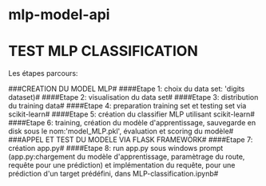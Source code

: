 # mlp-model-api
<h1>TEST MLP CLASSIFICATION</h1>
<p>Les étapes parcours:</p>
###CREATION DU MODEL MLP#
####Etape 1: choix du data set: 'digits dataset)#
####Etape 2: visualisation du data set#
####Etape 3: distribution du training data#
####Etape 4: preparation training set et testing set via scikit-learn#
####Etape 5: création du classifier MLP utilisant scikit-learn#
####Etape 6: training, création du modèle d'apprentissage, sauvegarde en disk sous le nom:'model_MLP.pkl', évaluation et scoring du modèle#
###APPEL ET TEST DU MODELE VIA FLASK FRAMEWORK#
####Etape 7: création app.py#
####Etape 8: run app.py sous windows prompt (app.py:chargement du modèle d'apprentissage, paramètrage du route, requête pour une prédiction)  et implémentation du requête, pour une prédiction d'un target prédéfini, dans MLP-classification.ipynb#
